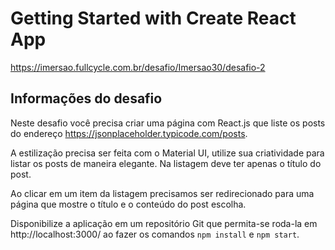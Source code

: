 # Getting Started with Create React App

https://imersao.fullcycle.com.br/desafio/Imersao30/desafio-2

## Informações do desafio

Neste desafio você precisa criar uma página com React.js que liste os posts do endereço https://jsonplaceholder.typicode.com/posts.

A estilização precisa ser feita com o Material UI, utilize sua criatividade para listar os posts de maneira elegante. Na listagem deve ter apenas o título do post.

Ao clicar em um item da listagem precisamos ser redirecionado para uma página que mostre o título e o conteúdo do post escolha.

Disponibilize a aplicação em um repositório Git que permita-se roda-la em http://localhost:3000/ ao fazer os comandos ```npm install``` e ```npm start```.
